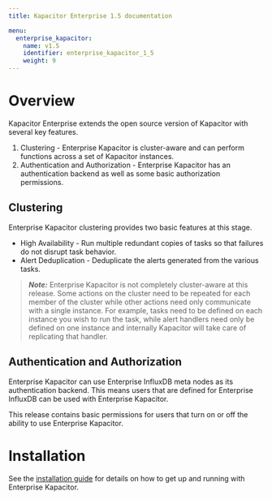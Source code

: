 ```yaml
---
title: Kapacitor Enterprise 1.5 documentation

menu:
  enterprise_kapacitor:
    name: v1.5
    identifier: enterprise_kapacitor_1_5
    weight: 9
---
```


# Overview

Kapacitor Enterprise extends the open source version of Kapacitor with several key features.

1. Clustering - Enterprise Kapacitor is cluster-aware and can perform functions across a set of Kapacitor instances.
2. Authentication and Authorization - Enterprise Kapacitor has an authentication backend as well as some basic authorization permissions.


## Clustering

Enterprise Kapacitor clustering provides two basic features at this stage.

* High Availability - Run multiple redundant copies of tasks so that failures do not disrupt task behavior.
* Alert Deduplication - Deduplicate the alerts generated from the various tasks.

> ***Note:*** Enterprise Kapacitor is not completely cluster-aware at this release.
Some actions on the cluster need to be repeated for each member of the cluster while other actions need only communicate with a single instance.
For example, tasks need to be defined on each instance you wish to run the task, while alert handlers need only be defined on one instance and internally Kapacitor will take care of replicating that handler.


## Authentication and Authorization

Enterprise Kapacitor can use Enterprise InfluxDB meta nodes as its authentication backend.
This means users that are defined for Enterprise InfluxDB can be used with Enterprise Kapacitor.

This release contains basic permissions for users that turn on or off the ability to use Enterprise Kapacitor.


# Installation

See the [installation guide](/enterprise_kapacitor/v1.5/introduction/installation_guide/) for details on how to get up and running with Enterprise Kapacitor.

